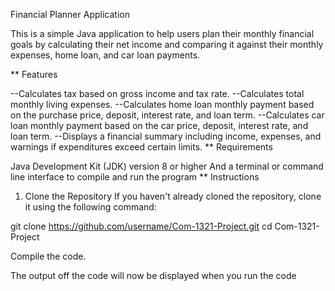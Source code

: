 Financial Planner Application

This is a simple Java application to help users plan their monthly financial goals by calculating their net income and comparing it against their monthly expenses, home loan, and car loan payments.

** Features

--Calculates tax based on gross income and tax rate.
--Calculates total monthly living expenses.
--Calculates home loan monthly payment based on the purchase price, deposit, interest rate, and loan term.
--Calculates car loan monthly payment based on the car price, deposit, interest rate, and loan term.
--Displays a financial summary including income, expenses, and warnings if expenditures exceed certain limits.
** Requirements

Java Development Kit (JDK) version 8 or higher
And a terminal or command line interface to compile and run the program
** Instructions

1. Clone the Repository
If you haven't already cloned the repository, clone it using the following command:

git clone https://github.com/username/Com-1321-Project.git
cd Com-1321-Project

Compile the code.

The output off the code will now be displayed when you run the code

